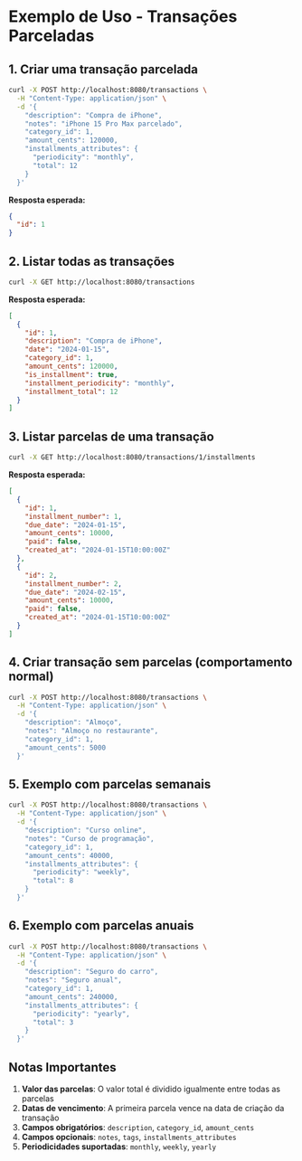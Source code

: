# Exemplo de Uso - Transações Parceladas

## 1. Criar uma transação parcelada

```bash
curl -X POST http://localhost:8080/transactions \
  -H "Content-Type: application/json" \
  -d '{
    "description": "Compra de iPhone",
    "notes": "iPhone 15 Pro Max parcelado",
    "category_id": 1,
    "amount_cents": 120000,
    "installments_attributes": {
      "periodicity": "monthly",
      "total": 12
    }
  }'
```

**Resposta esperada:**
```json
{
  "id": 1
}
```

## 2. Listar todas as transações

```bash
curl -X GET http://localhost:8080/transactions
```

**Resposta esperada:**
```json
[
  {
    "id": 1,
    "description": "Compra de iPhone",
    "date": "2024-01-15",
    "category_id": 1,
    "amount_cents": 120000,
    "is_installment": true,
    "installment_periodicity": "monthly",
    "installment_total": 12
  }
]
```

## 3. Listar parcelas de uma transação

```bash
curl -X GET http://localhost:8080/transactions/1/installments
```

**Resposta esperada:**
```json
[
  {
    "id": 1,
    "installment_number": 1,
    "due_date": "2024-01-15",
    "amount_cents": 10000,
    "paid": false,
    "created_at": "2024-01-15T10:00:00Z"
  },
  {
    "id": 2,
    "installment_number": 2,
    "due_date": "2024-02-15",
    "amount_cents": 10000,
    "paid": false,
    "created_at": "2024-01-15T10:00:00Z"
  }
]
```

## 4. Criar transação sem parcelas (comportamento normal)

```bash
curl -X POST http://localhost:8080/transactions \
  -H "Content-Type: application/json" \
  -d '{
    "description": "Almoço",
    "notes": "Almoço no restaurante",
    "category_id": 1,
    "amount_cents": 5000
  }'
```

## 5. Exemplo com parcelas semanais

```bash
curl -X POST http://localhost:8080/transactions \
  -H "Content-Type: application/json" \
  -d '{
    "description": "Curso online",
    "notes": "Curso de programação",
    "category_id": 1,
    "amount_cents": 40000,
    "installments_attributes": {
      "periodicity": "weekly",
      "total": 8
    }
  }'
```

## 6. Exemplo com parcelas anuais

```bash
curl -X POST http://localhost:8080/transactions \
  -H "Content-Type: application/json" \
  -d '{
    "description": "Seguro do carro",
    "notes": "Seguro anual",
    "category_id": 1,
    "amount_cents": 240000,
    "installments_attributes": {
      "periodicity": "yearly",
      "total": 3
    }
  }'
```

## Notas Importantes

1. **Valor das parcelas**: O valor total é dividido igualmente entre todas as parcelas
2. **Datas de vencimento**: A primeira parcela vence na data de criação da transação
3. **Campos obrigatórios**: `description`, `category_id`, `amount_cents`
4. **Campos opcionais**: `notes`, `tags`, `installments_attributes`
5. **Periodicidades suportadas**: `monthly`, `weekly`, `yearly`
